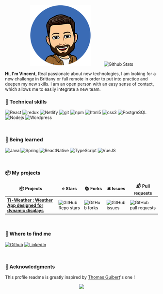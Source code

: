
<p align="center">
  <img src="https://raw.githubusercontent.com/Vincent-PERON/Vincent-PERON/main/img/portraitVPERON.png" alt="Vincent PERON" height="200" style="margin-right: 40px" />
  <img src="https://github-readme-stats.vercel.app/api?username=Vincent-PERON&show_icons=true" alt="Github Stats" />
</p>
<p>
  <strong>Hi, I'm Vincent,</strong> 
  Real passionate about new technologies, I am looking for a new challenge in Brittany or full remote in order to put into practice and deepen my new skills. I am an open person with an easy sense of contact, which allows me to easily integrate a new team.
</p>
<h3>🚀 Technical skills</h3>

<p>
  <img alt="React" src="https://img.shields.io/badge/React-20232A?style=flat-square&logo=react&logoColor=61DAFB" />
  <img alt="redux" src="https://img.shields.io/badge/-Redux-764ABC?style=flat-square&logo=redux&logoColor=white" />
  <img alt="Netlify" src="https://img.shields.io/badge/Netlify-00C7B7?style=flat-square&logo=netlify&logoColor=white" />
  <img alt="git" src="https://img.shields.io/badge/-Git-F05032?style=flat-square&logo=git&logoColor=white" />
  <img alt="npm" src="https://img.shields.io/badge/-NPM-CB3837?style=flat-square&logo=npm&logoColor=white" />
  <img alt="html5" src="https://img.shields.io/badge/-HTML5-E34F26?style=flat-square&logo=html5&logoColor=white" />
  <img alt="css3" src="https://img.shields.io/badge/CSS3-1572B6?style=flat-square&logo=css3&logoColor=white" />
  <img alt="PostgreSQL" src="https://img.shields.io/badge/PostgreSQL-316192?tyle=flat-square&logo=postgresql&logoColor=white" />
  <img alt="Nodejs" src="https://img.shields.io/badge/-Nodejs-43853d?style=flat-square&logo=Node.js&logoColor=white" />
  <img alt="Wordpress" src="https://img.shields.io/badge/Wordpress-21759B?style=flat-square&logo=wordpress&logoColor=white" />
</p>
<p>&nbsp;</p>

<h3>🚀 Being learned</h3>

<p>
     <img alt="Java" src="https://img.shields.io/badge/Java-ED8B00?style=for-the-badge&logo=java&logoColor=white" />
     <img alt="Spring" src="https://img.shields.io/badge/Spring-6DB33F?style=for-the-badge&logo=spring&logoColor=white" />
     <img alt="ReactNative" src="https://img.shields.io/badge/React_Native-20232A?style=flat-square&logo=react&logoColor=61DAFB" />
     <img alt="TypeScript" src="https://img.shields.io/badge/TypeScript-007ACC?style=flat-square&logo=typescript&logoColor=white" />
     <img alt="VueJS" src="https://img.shields.io/badge/Vue.js-35495E?style=flat-square&logo=vue.js&logoColor=4FC08D" />
  
</p>
<p>&nbsp;</p>

<h3>📦 My projects</h3>
<table>
  <thead align="center">
    <tr border: none;>
      <td><b>📦 Projects</b></td>
      <td><b>⭐ Stars</b></td>
      <td><b>📚 Forks</b></td>
      <td><b>🛎 Issues</b></td>
      <td><b>📬 Pull requests</b></td>
    </tr>
  </thead>
  <tbody>
    <tr>
      <td><a href="https://github.com/Vincent-PERON/Ti-Weather"><b>Ti-Weather : Weather App designed for dynamic displays</b></a></td>
      <td><img alt="GitHub Repo stars" src="https://img.shields.io/github/stars/Vincent-PERON/Ti-Weather?style=flat-square"></td>
      <td><img alt="GitHub forks" src="https://img.shields.io/github/forks/Vincent-PERON/Ti-Weather?style=flat-square"></td>
      <td><img alt="GitHub issues" src="https://img.shields.io/github/issues/Vincent-PERON/Ti-Weather"></td>
      <td><img alt="GitHub pull requests" src="https://img.shields.io/github/issues-pr/Vincent-PERON/Ti-Weather?style=flat-square"></td>
    </tr>
  </tbody>
</table>
<p>&nbsp;</p>
  <h3>🔎 Where to find me</h3>
<p>
<a href="https://github.com/Vincent-PERON" target="_blank"><img alt="Github" src="https://img.shields.io/badge/GitHub-%2312100E.svg?&style=for-the-badge&logo=Github&logoColor=white" /></a>  
<a href="https://www.linkedin.com/in/vincent-prn/" target="_blank"><img alt="LinkedIn" src="https://img.shields.io/badge/linkedin-%230077B5.svg?&style=for-the-badge&logo=linkedin&logoColor=white" /></a>

<p>&nbsp;</p>
</p>
<h3>🙏 Acknowledgments</h3>
<p>This profile readme is greatly inspired by <a href="https://github.com/thmsgbrt/thmsgbrt/edit/master/README.md">Thomas Guibert</a>'s one !</p>

<p align="center">
  <img  src="https://raw.githubusercontent.com/Trilokia/Trilokia/379277808c61ef204768a61bbc5d25bc7798ccf1/bottom_header.svg">
  </p>

